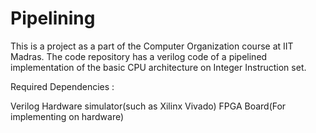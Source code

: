 # Pipelining

This is a project as a part of the Computer Organization course at IIT Madras. The code repository has a verilog code of a pipelined implementation of the basic CPU architecture on Integer Instruction set.

Required Dependencies :

Verilog
Hardware simulator(such as Xilinx Vivado)
FPGA Board(For implementing on hardware)
